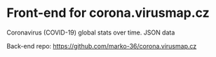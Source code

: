 # Front-end for corona.virusmap.cz
Coronavirus (COVID-19) global stats over time. JSON data

Back-end repo: 
https://github.com/marko-36/corona.virusmap.cz
